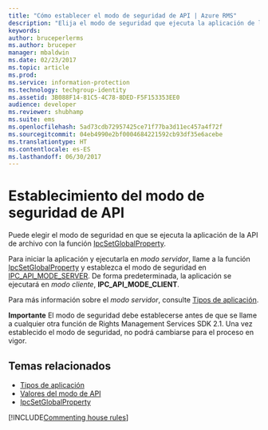 ```yaml
---
title: "Cómo establecer el modo de seguridad de API | Azure RMS"
description: "Elija el modo de seguridad que ejecuta la aplicación de la API de archivo."
keywords: 
author: bruceperlerms
ms.author: bruceper
manager: mbaldwin
ms.date: 02/23/2017
ms.topic: article
ms.prod: 
ms.service: information-protection
ms.technology: techgroup-identity
ms.assetid: 3B088F14-81C5-4C78-8DED-F5F153353EE0
audience: developer
ms.reviewer: shubhamp
ms.suite: ems
ms.openlocfilehash: 5ad73cdb72957425ce71f77ba3d11ec457a4f72f
ms.sourcegitcommit: 04eb4990e2bf0004684221592cb93df35e6acebe
ms.translationtype: HT
ms.contentlocale: es-ES
ms.lasthandoff: 06/30/2017
---
```

# <a name="how-to-set-the-api-security-mode"></a>Establecimiento del modo de seguridad de API

Puede elegir el modo de seguridad en que se ejecuta la aplicación de la API de archivo con la función [IpcSetGlobalProperty](https://msdn.microsoft.com/library/hh535270.aspx).

Para iniciar la aplicación y ejecutarla en *modo servidor*, llame a la función [IpcSetGlobalProperty](https://msdn.microsoft.com/library/hh535270.aspx) y establezca el modo de seguridad en [IPC\_API\_MODE\_SERVER](https://msdn.microsoft.com/library/hh535236.aspx). De forma predeterminada, la aplicación se ejecutará en *modo cliente*, **IPC\_API\_MODE\_CLIENT**.

Para más información sobre el *modo servidor*, consulte [Tipos de aplicación](application-types.md).

**Importante**  El modo de seguridad debe establecerse antes de que se llame a cualquier otra función de Rights Management Services SDK 2.1. Una vez establecido el modo de seguridad, no podrá cambiarse para el proceso en vigor.

## <a name="related-topics"></a>Temas relacionados

* [Tipos de aplicación](application-types.md)
* [Valores del modo de API](https://msdn.microsoft.com/library/hh535236.aspx)
* [IpcSetGlobalProperty](https://msdn.microsoft.com/library/hh535270.aspx)

[!INCLUDE[Commenting house rules](../includes/houserules.md)]